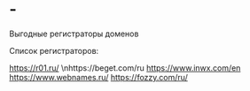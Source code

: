 # -
Выгодные регистраторы доменов


Список регистраторов:

https://r01.ru/
\nhttps://beget.com/ru
https://www.inwx.com/en
https://www.webnames.ru/
https://fozzy.com/ru/
